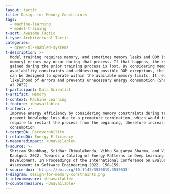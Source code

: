 ```yaml
---
layout: tactic
title: Design for Memory Constraints
tags:
  - machine-learning
  - model-training
t-sort: Awesome Tactic
t-type: Architectural Tactic
categories:
  - green-ml-enabled-systems
t-description: >-
  Model training requires memory, and sometimes memory leaks and OOM (out of
  memory) errors may occur during that process. If that happens, the knowledge
  gained during the prior training process is lost. By considering memory
  availability constraints and addressing possible OOM exceptions, the system
  can be designed to operate within the available memory limits. It reduces the
  likelihood of errors and prevents unnecessary energy consumption (Shanbhag at
  al 2022).
t-participant: Data Scientist
t-artifact: Memory
t-context: Machine Learning
t-feature: <Unavailable>
t-intent: >-
  Improve energy efficiency by considering memory constraints during training to
  prevent knowledge loss due to a premature termination, which would in turn
  require to restart the process from the beginning, therefore increasing energy
  consumption
t-targetQA: Recoverability
t-relatedQA: Energy Efficiency
t-measuredimpact: <Unavailable>
t-source: >-
  Shriram Shanbhag, Sridhar Chimalakonda, Vibhu Saujanya Sharma, and Vikrant
  Kaulgud. 2022. Towards a Catalog of Energy Patterns in Deep Learning
  Development. In Proceedings of the International Conference on Evaluation and
  Assessment in Software Engineering 2022. 150–159.
t-source-doi: 'https://doi.org/10.1145/3530019.3530035'
t-diagram: design-for-memory-constraints.png
t-intentmeasure: <Unavailable>
t-countermeasure: <Unavailable>
---
```


